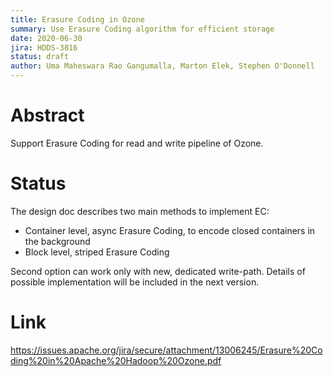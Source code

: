 ```yaml
---
title: Erasure Coding in Ozone 
summary: Use Erasure Coding algorithm for efficient storage
date: 2020-06-30
jira: HDDS-3816
status: draft
author: Uma Maheswara Rao Gangumalla, Marton Elek, Stephen O'Donnell 
---
```

<!--
  Licensed under the Apache License, Version 2.0 (the "License");
  you may not use this file except in compliance with the License.
  You may obtain a copy of the License at

   http://www.apache.org/licenses/LICENSE-2.0

  Unless required by applicable law or agreed to in writing, software
  distributed under the License is distributed on an "AS IS" BASIS,
  WITHOUT WARRANTIES OR CONDITIONS OF ANY KIND, either express or implied.
  See the License for the specific language governing permissions and
  limitations under the License. See accompanying LICENSE file.
-->

# Abstract

 Support Erasure Coding for read and write pipeline of Ozone.
  
# Status

 The design doc describes two main methods to implement EC:
 
  * Container level, async Erasure Coding, to encode closed containers in the background
  * Block level, striped Erasure Coding
 
 Second option can work only with new, dedicated write-path. Details of possible implementation will be included in the next version.
 
# Link

 https://issues.apache.org/jira/secure/attachment/13006245/Erasure%20Coding%20in%20Apache%20Hadoop%20Ozone.pdf


